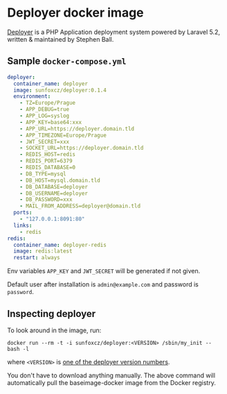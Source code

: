 # Deployer docker image

[Deployer](https://github.com/REBELinBLUE/deployer) is a PHP Application deployment system powered by Laravel 5.2,
written & maintained by Stephen Ball.

## Sample `docker-compose.yml`

```yml
deployer:
  container_name: deployer
  image: sunfoxcz/deployer:0.1.4
  environment:
    - TZ=Europe/Prague
    - APP_DEBUG=true
    - APP_LOG=syslog
    - APP_KEY=base64:xxx
    - APP_URL=https://deployer.domain.tld
    - APP_TIMEZONE=Europe/Prague
    - JWT_SECRET=xxx
    - SOCKET_URL=https://deployer.domain.tld
    - REDIS_HOST=redis
    - REDIS_PORT=6379
    - REDIS_DATABASE=0
    - DB_TYPE=mysql
    - DB_HOST=mysql.domain.tld
    - DB_DATABASE=deployer
    - DB_USERNAME=deployer
    - DB_PASSWORD=xxx
    - MAIL_FROM_ADDRESS=deployer@domain.tld
  ports:
    - "127.0.0.1:8091:80"
  links:
    - redis
redis:
  container_name: deployer-redis
  image: redis:latest
  restart: always
```

Env variables `APP_KEY` and `JWT_SECRET` will be generated if not given.

Default user after installation is `admin@example.com` and password is `password`.

## Inspecting deployer

To look around in the image, run:

    docker run --rm -t -i sunfoxcz/deployer:<VERSION> /sbin/my_init -- bash -l

where `<VERSION>` is [one of the deployer version numbers](https://github.com/sunfoxcz/docker-deployer/blob/master/ChangeLog.md).

You don't have to download anything manually. The above command will automatically pull the baseimage-docker image from the Docker registry.
